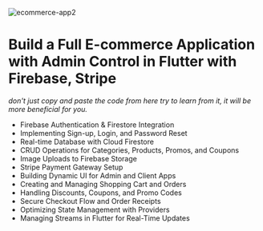 ![ecommerce-app2](https://github.com/user-attachments/assets/7ab1b795-44ae-483f-aa85-71c23de56d8a)

# Build a Full E-commerce Application with Admin Control in Flutter with Firebase, Stripe

_don't just copy and paste the code from here try to learn from it, it will be more beneficial for you._



- Firebase Authentication & Firestore Integration
- Implementing Sign-up, Login, and Password Reset
- Real-time Database with Cloud Firestore
- CRUD Operations for Categories, Products, Promos, and Coupons
- Image Uploads to Firebase Storage
- Stripe Payment Gateway Setup
- Building Dynamic UI for Admin and Client Apps
- Creating and Managing Shopping Cart and Orders
- Handling Discounts, Coupons, and Promo Codes
- Secure Checkout Flow and Order Receipts
- Optimizing State Management with Providers
- Managing Streams in Flutter for Real-Time Updates


